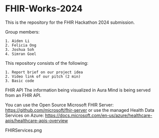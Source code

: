 # FHIR-Works-2024
This is the repository for the FHIR Hackathon 2024 submission. 

Group members:

    1. Aiden Li
    2. Felicia Ong
    3. Joshua Soh
    4. Simran Goel

This repository consists of the following:

    1. Report brief on our project idea
    2. Video link of our pitch (2 min)
    3. Basic code 


FHIR API
The information being visualized in Aura Mind is being served from an FHIR API.

You can use the Open Source Microsoft FHIR Server: https://github.com/microsoft/fhir-server or use the managed Health Data Services on Azure: https://docs.microsoft.com/en-us/azure/healthcare-apis/healthcare-apis-overview

FHIRServices.png


